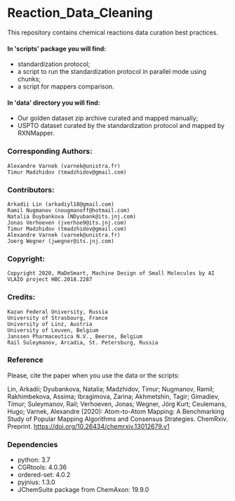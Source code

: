 # Reaction_Data_Cleaning
This repository contains chemical reactions data curation best practices.
#### In 'scripts' package you will find:
* standardization protocol;
* a script to run the standardization protocol in parallel mode using chunks;
* a script for mappers comparison.
#### In 'data' directory you will find:
* Our golden dataset zip archive curated and mapped manually;
* USPTO dataset curated by the standardization protocol and mapped by RXNMapper.

### Corresponding Authors:
    Alexandre Varnek (varnek@unistra.fr)
    Timur Madzhidov (tmadzhidov@gmail.com)
    
### Contributors:
    Arkadii Lin (arkadiyl18@gmail.com)
    Ramil Nugmanov (nougmanoff@hotmail.com)
    Natalia Duybankova (NDyubank@its.jnj.com)
    Jonas Verhoeven (jverhoe9@its.jnj.com)
    Timur Madzhidov (tmadzhidov@gmail.com)
    Alexandre Varnek (varnek@unistra.fr)
    Joerg Wegner (jwegner@its.jnj.com)
   
### Copyright:
    Copyright 2020, MaDeSmart, Machine Design of Small Molecules by AI VLAIO project HBC.2018.2287
    
### Credits:
    Kazan Federal University, Russia
    University of Strasbourg, France
    University of Linz, Austria
    University of Leuven, Belgium
    Janssen Pharmaceutica N.V., Beerse, Belgium
    Rail Suleymanov, Arcadia, St. Petersburg, Russia

### Reference
Please, cite the paper when you use the data or the scripts:
    
  Lin, Arkadii; Dyubankova, Natalia; Madzhidov, Timur; Nugmanov, Ramil; Rakhimbekova, Assima; Ibragimova, Zarina; Akhmetshin, Tagir; Gimadiev, Timur; Suleymanov, Rail; Verhoeven, Jonas; Wegner, Jörg Kurt; Ceulemans, Hugo; Varnek, Alexandre (2020): Atom-to-Atom Mapping: A Benchmarking Study of Popular Mapping Algorithms and Consensus Strategies. ChemRxiv. Preprint. https://doi.org/10.26434/chemrxiv.13012679.v1 

### Dependencies
  - python: 3.7
  - CGRtools: 4.0.36
  - ordered-set: 4.0.2
  - pyjnius: 1.3.0
  - JChemSuite package from ChemAxon: 19.9.0
  

